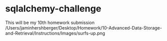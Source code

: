 # sqlalchemy-challenge
This will be my 10th homework submission
/Users/jaminhershberger/Desktop/Homework/10-Advanced-Data-Storage-and-Retrieval/Instructions/Images/surfs-up.png
